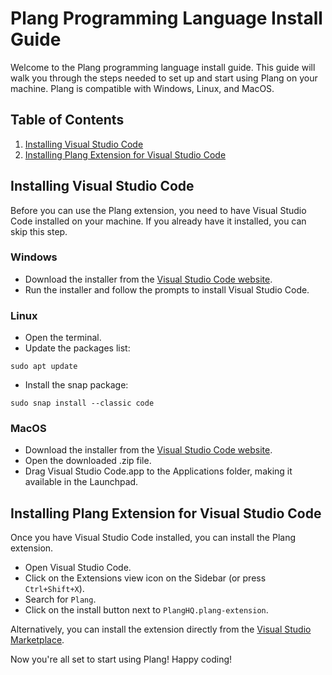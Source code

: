 # Plang Programming Language Install Guide

Welcome to the Plang programming language install guide. This guide will walk you through the steps needed to set up and start using Plang on your machine. Plang is compatible with Windows, Linux, and MacOS.

## Table of Contents

1. [Installing Visual Studio Code](#installing-visual-studio-code)
2. [Installing Plang Extension for Visual Studio Code](#installing-plang-extension-for-visual-studio-code)

## Installing Visual Studio Code

Before you can use the Plang extension, you need to have Visual Studio Code installed on your machine. If you already have it installed, you can skip this step.

### Windows

- Download the installer from the [Visual Studio Code website](https://code.visualstudio.com/download).
- Run the installer and follow the prompts to install Visual Studio Code.

### Linux

- Open the terminal.
- Update the packages list:

```
sudo apt update
```

- Install the snap package:

```
sudo snap install --classic code
```

### MacOS

- Download the installer from the [Visual Studio Code website](https://code.visualstudio.com/download).
- Open the downloaded .zip file.
- Drag Visual Studio Code.app to the Applications folder, making it available in the Launchpad.

## Installing Plang Extension for Visual Studio Code

Once you have Visual Studio Code installed, you can install the Plang extension.

- Open Visual Studio Code.
- Click on the Extensions view icon on the Sidebar (or press `Ctrl+Shift+X`).
- Search for `Plang`.
- Click on the install button next to `PlangHQ.plang-extension`.

Alternatively, you can install the extension directly from the [Visual Studio Marketplace](https://marketplace.visualstudio.com/items?itemName=PlangHQ.plang-extension).

Now you're all set to start using Plang! Happy coding!